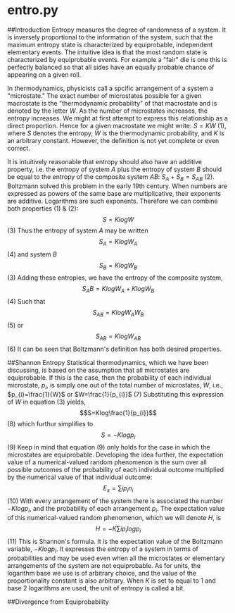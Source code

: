 # entro.py

##Introduction
Entropy measures the degree of randomness of a system. It is inversely proportional to the information of the system,
such that the maximum entropy state is characterized by equiprobable, independent elementary events. The intuitive
idea is that the most random state is characterized by equiprobable events. For example a "fair" die is one this is
perfectly balanced so that all sides have an equally probable chance of appearing on a given roll. 

In thermodynamics, physicists call a spcific arrangement of a system a "microstate." The exact number of microstates
possible for a given macrostate is the "thermodynamic probability" of that macrostate and is denoted by the letter *W*.
As the number of microstates increases, the entropy increases. We might at first attempt to express this relationship
as a direct proportion. Hence for a given macrostate we might write: $S=KW$ (1), where *S* denotes the entropy, *W* is the
thermodynamic probability, and *K* is an arbitrary constant. However, the definition is not yet complete or even correct.

It is intuitively reasonable that entropy should also have an additive property, i.e. the entropy of system *A* plus the
entropy of system *B* should be equal to the entropy of the composite system *AB*: $S_{A}+S_{B} = S_{AB}$ (2). Boltzmann solved
this problem in the early 19th century. When numbers are expressed as powers of the same base are multiplicative, their
exponents are additive. Logarithms are such exponents. Therefore we can combine both properties (1) & (2):
$$S=KlogW$$ (3)
Thus the entropy of system *A* may be written
$$S_{A}=KlogW_{A}$$ (4)
and system *B*
$$S_{B}=KlogW_{B}$$ (3)
Adding these entropies, we have the entropy of the composite system,
$$S_AB=KlogW_{A}+KlogW_{B}$$ (4)
Such that
$$S_{AB}=KlogW_{A}W_{B}$$ (5)
or
$$S_{AB}=KlogW_{AB}$$ (6)
It can be seen that Boltzmann's definition has both desired properties.

##Shannon Entropy
Statistical thermodynamics, which we have been discussing, is based on the assumption that all microstates are equiprobable.
If this is the case, then the probability of each individual microstate, $p_{i}$, is simply one out of the total number of
microstates, *W*, i.e.,
$p_{i}=\frac{1}{W}$ or $W=\frac{1}{p_{i}}$ (7)
Substituting this expression of *W* in equation (3) yields,
$$S=Klog\frac{1}{p_{i}}$$ (8)
which furthur simplifies to
$$S=-Klogp_{i}$$ (9)
Keep in mind that equation (9) only holds for the case in which the microstates are equiprobable. Developing the idea further,
the expectation value of a numerical-valued random phenomenon is the sum over all possible outcomes of the probability of each
individual outcome multiplied by the numerical value of that individual outcome:
$$E_{x}=\sum{i} p_{i} n_{i}$$ (10)
With every arrangement of the system there is associated the number $-K log p_{i}$, and the probability of each arrangement $p_{i}$.
The expectation value of this numerical-valued random phenomenon, which we will denote *H*, is
$$H=-K \sum{i} p_{i} log p_{i}$$ (11)
This is Shannon's formula. It is the expectation value of the Boltzmann variable, $-K log p_{i}$. It expresses the entropy of
a system in terms of probabilities and may be used even when all the microstates or elementary arrangements of the system are
not equiprobable.
As for units, the logarithm base we use is of arbitrary choice, and the value of the proportionality constant is also arbitrary.
When *K* is set to equal to 1 and base 2 logarithms are used, the unit of entropy is called a bit.

##Divergence from Equiprobability

